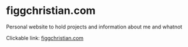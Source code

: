 # figgchristian.com

Personal website to hold projects and information about me and whatnot

Clickable link: [figgchristian.com](https://figgchristian.com)
